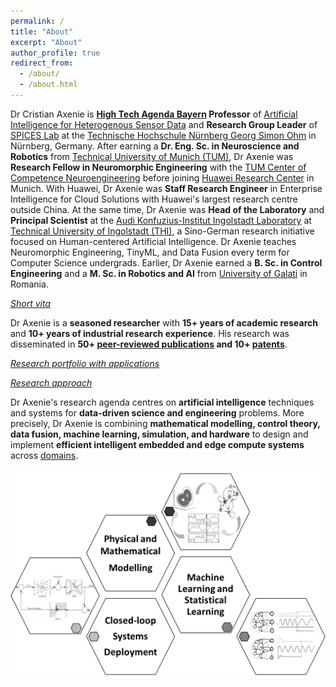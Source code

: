 ```yaml
---
permalink: /
title: "About"
excerpt: "About"
author_profile: true
redirect_from: 
  - /about/
  - /about.html
---
```


Dr Cristian Axenie is **[High Tech Agenda Bayern](https://www.hightechagenda.de/experte/prof-dr-cristian-axenie/) Professor** of [Artificial Intelligence for Heterogenous Sensor Data](https://www.th-nuernberg.de/person/axenie-cristian/) and **Research Group Leader** of [SPICES Lab](https://www.th-nuernberg.de/fakultaeten/in/forschung/cognitive-neurocomputing/) at the [Technische Hochschule Nürnberg Georg Simon Ohm](https://www.th-nuernberg.de/) in Nürnberg, Germany. After earning a **Dr. Eng. Sc. in Neuroscience and Robotics** from [Technical University of Munich (TUM)](https://www.tum.de/), Dr Axenie was **Research Fellow in Neuromorphic Engineering** with the [TUM Center of Competence Neuroengineering](https://www.cit.tum.de/cit/startseite/) before joining [Huawei Research Center](https://www.huawei.com/en/corporate-information/research-development) in Munich. With Huawei, Dr Axenie was **Staff Research Engineer** in Enterprise Intelligence for Cloud Solutions with Huawei's largest research centre outside China. At the same time, Dr Axenie was **Head of the Laboratory** and **Principal Scientist** at the [Audi Konfuzius-Institut Ingolstadt Laboratory](https://audi-konfuzius-institut-ingolstadt.de/forschung/microlab-home.html) at [Technical University of Ingolstadt (THI)](https://www.thi.de/), a Sino-German research initiative focused on Human-centered Artificial Intelligence. Dr Axenie teaches Neuromorphic Engineering, TinyML, and Data Fusion every term for Computer Science undergrads. Earlier, Dr Axenie earned a **B. Sc. in Control Engineering** and a **M. Sc. in Robotics and AI** from [University of Galati](https://ugal.ro/) in Romania.

*[Short vita](https://cristianaxenie.info/cv/)*

Dr Axenie is a **seasoned researcher** with **15+ years of academic research** and **10+ years of industrial research experience**. His research was disseminated in **50+ [peer-reviewed publications](https://cristianaxenie.info/publications/) and 10+ [patents](https://cristianaxenie.info/cv/)**.

*[Research portfolio with applications](https://github.com/caxenie/cristianaxenie.github.io/raw/master/files/AI_Research_Overview_Updated.pdf)*

*[Research approach](https://cristianaxenie.info/portfolio/)*

Dr Axenie's research agenda centres on **artificial intelligence** techniques and systems for **data-driven science and engineering** problems. More precisely, Dr Axenie is combining **mathematical modelling, control theory, data fusion, machine learning, simulation, and hardware** to design and implement **efficient intelligent embedded and edge compute systems** across [domains](https://cristianaxenie.info/portfolio/).

![image](https://github.com/caxenie/cristianaxenie.github.io/raw/master/files/research-approach.png)
